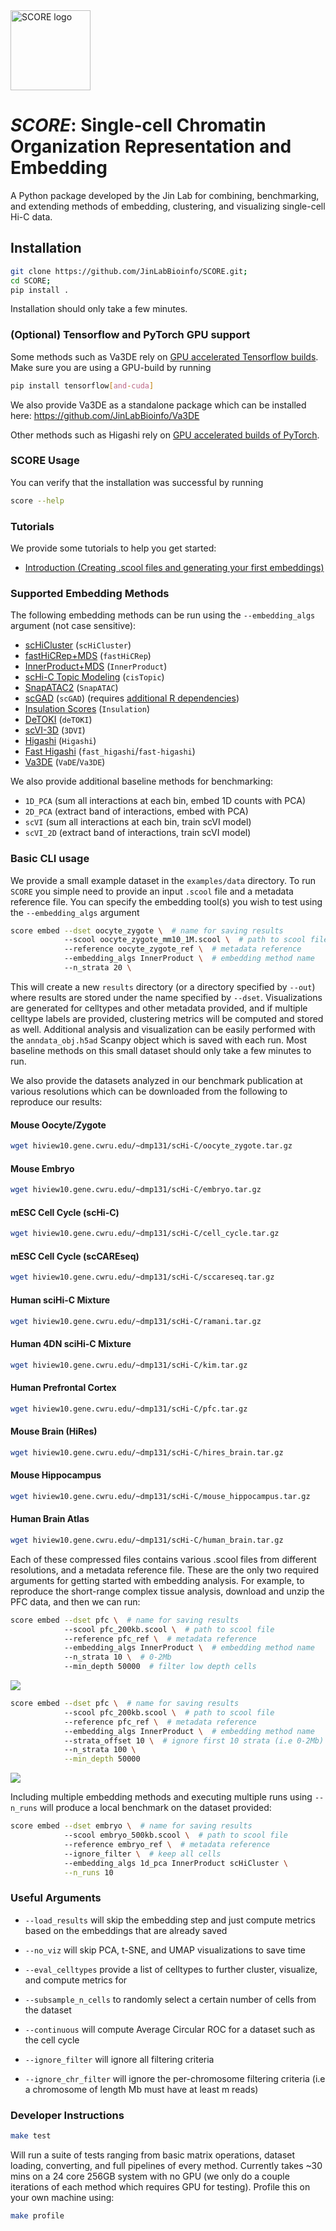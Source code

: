 <img src="docs/source/_static/icon.png" alt="SCORE logo" width="128"/>

# ***SCORE***: Single-cell Chromatin Organization Representation and Embedding



A Python package developed by the Jin Lab for combining, benchmarking, and extending methods of embedding, clustering, and visualizing single-cell Hi-C data.

## Installation

```bash
git clone https://github.com/JinLabBioinfo/SCORE.git;
cd SCORE;
pip install .
```

Installation should only take a few minutes.

### (Optional) Tensorflow and PyTorch GPU support

Some methods such as Va3DE rely on [GPU accelerated Tensorflow builds](https://www.tensorflow.org/install/pip). Make sure you are using a GPU-build by running

```bash
pip install tensorflow[and-cuda]
```

We also provide Va3DE as a standalone package which can be installed here: https://github.com/JinLabBioinfo/Va3DE

Other methods such as Higashi rely on [GPU accelerated builds of PyTorch](https://pytorch.org/get-started/locally/).

### SCORE Usage

You can verify that the installation was successful by running

```bash
score --help
```

### Tutorials

We provide some tutorials to help you get started:

* [Introduction (Creating .scool files and generating your first embeddings)](https://github.com/JinLabBioinfo/SCORE/blob/41a0ed371ba8ef00bff3a13c9d871bae116a1d1b/tutorials/intro.ipynb)

### Supported Embedding Methods

The following embedding methods can be run using the `--embedding_algs` argument (not case sensitive):

* [scHiCluster](https://doi.org/10.1073/pnas.1901423116) (`scHiCluster`)
* [fastHiCRep+MDS](https://doi.org/10.1093/bioinformatics/bty285) (`fastHiCRep`)
* [InnerProduct+MDS](https://doi.org/10.1371/journal.pcbi.1008978) (`InnerProduct`)
* [scHi-C Topic Modeling](https://doi.org/10.1371/journal.pcbi.1008173) (`cisTopic`)
* [SnapATAC2](https://doi.org/10.1038/s41592-023-02139-9) (`SnapATAC`)
* [scGAD](https://doi.org/10.1093/bioinformatics/btac372) (`scGAD`) (requires [additional R dependencies](https://sshen82.github.io/BandNorm/articles/BandNorm-tutorial.html))
* [Insulation Scores](https://doi.org/10.1038/nature14450) (`Insulation`)
* [DeTOKI](https://doi.org/10.1186/s13059-021-02435-7) (`deTOKI`)
* [scVI-3D](https://doi.org/10.1186/s13059-022-02774-z) (`3DVI`)
* [Higashi](https://doi.org/10.1038/s41587-021-01034-y) (`Higashi`)
* [Fast Higashi](https://doi.org/10.1016/j.cels.2022.09.004) (`fast_higashi`/`fast-higashi`)
* [Va3DE](https://github.com/JinLabBioinfo/Va3DE) (`VaDE`/`Va3DE`)

We also provide additional baseline methods for benchmarking:

* `1D_PCA` (sum all interactions at each bin, embed 1D counts with PCA)
* `2D_PCA` (extract band of interactions, embed with PCA)
* `scVI` (sum all interactions at each bin, train scVI model)
* `scVI_2D` (extract band of interactions, train scVI model)

### Basic CLI usage

We provide a small example dataset in the `examples/data` directory. To run `SCORE` you simple need to provide an input `.scool` file and a metadata reference file. You can specify the embedding tool(s) you wish to test using the `--embedding_algs` argument

```bash
score embed --dset oocyte_zygote \  # name for saving results
            --scool oocyte_zygote_mm10_1M.scool \  # path to scool file
            --reference oocyte_zygote_ref \  # metadata reference
            --embedding_algs InnerProduct \  # embedding method name
            --n_strata 20 \
```

This will create a new `results` directory (or a directory specified by `--out`) where results are stored under the name specified by `--dset`. Visualizations are generated for celltypes and other metadata provided, and if multiple celltype labels are provided, clustering metrics will be computed and stored as well. Additional analysis and visualization can be easily performed with the `anndata_obj.h5ad` Scanpy object which is saved with each run. Most baseline methods on this small dataset should only take a few minutes to run.

We also provide the datasets analyzed in our benchmark publication at various resolutions which can be downloaded from the following to reproduce our results:

#### Mouse Oocyte/Zygote
```bash
wget hiview10.gene.cwru.edu/~dmp131/scHi-C/oocyte_zygote.tar.gz
```

#### Mouse Embryo
```bash
wget hiview10.gene.cwru.edu/~dmp131/scHi-C/embryo.tar.gz
```

#### mESC Cell Cycle (scHi-C)
```bash
wget hiview10.gene.cwru.edu/~dmp131/scHi-C/cell_cycle.tar.gz
```

#### mESC Cell Cycle (scCAREseq)
```bash
wget hiview10.gene.cwru.edu/~dmp131/scHi-C/sccareseq.tar.gz
```

#### Human sciHi-C Mixture
```bash
wget hiview10.gene.cwru.edu/~dmp131/scHi-C/ramani.tar.gz
```

#### Human 4DN sciHi-C Mixture
```bash
wget hiview10.gene.cwru.edu/~dmp131/scHi-C/kim.tar.gz
```

#### Human Prefrontal Cortex 
```bash
wget hiview10.gene.cwru.edu/~dmp131/scHi-C/pfc.tar.gz
```

#### Mouse Brain (HiRes)
```bash
wget hiview10.gene.cwru.edu/~dmp131/scHi-C/hires_brain.tar.gz
```

#### Mouse Hippocampus
```bash
wget hiview10.gene.cwru.edu/~dmp131/scHi-C/mouse_hippocampus.tar.gz
```

#### Human Brain Atlas
```bash
wget hiview10.gene.cwru.edu/~dmp131/scHi-C/human_brain.tar.gz
```

Each of these compressed files contains various .scool files from different resolutions, and a metadata reference file. 
These are the only two required arguments for getting started with embedding analysis.
For example, to reproduce the short-range complex tissue analysis, download and unzip the PFC data, and then we can run:

```bash
score embed --dset pfc \  # name for saving results
            --scool pfc_200kb.scool \  # path to scool file
            --reference pfc_ref \  # metadata reference
            --embedding_algs InnerProduct \  # embedding method name
            --n_strata 10 \  # 0-2Mb
            --min_depth 50000  # filter low depth cells
```

![](assets/images/embedding_shortrange.jpg)

```bash
score embed --dset pfc \  # name for saving results
            --scool pfc_200kb.scool \  # path to scool file
            --reference pfc_ref \  # metadata reference
            --embedding_algs InnerProduct \  # embedding method name
            --strata_offset 10 \  # ignore first 10 strata (i.e 0-2Mb)
            --n_strata 100 \
            --min_depth 50000
```

![](assets/images/embedding_longrange.jpg)


Including multiple embedding methods and executing multiple runs using `--n_runs` will produce a local benchmark on the dataset provided:

```bash
score embed --dset embryo \  # name for saving results
            --scool embryo_500kb.scool \  # path to scool file
            --reference embryo_ref \  # metadata reference
            --ignore_filter \  # keep all cells
            --embedding_algs 1d_pca InnerProduct scHiCluster \
            --n_runs 10
```


### Useful Arguments

* `--load_results` will skip the embedding step and just compute metrics based on the embeddings that are already saved

* `--no_viz` will skip PCA, t-SNE, and UMAP visualizations to save time

* `--eval_celltypes` provide a list of celltypes to further cluster, visualize, and compute metrics for

* `--subsample_n_cells` to randomly select a certain number of cells from the dataset

* `--continuous` will compute Average Circular ROC for a dataset such as the cell cycle

* `--ignore_filter` will ignore all filtering criteria

* `--ignore_chr_filter` will ignore the per-chromosome filtering criteria (i.e a chromosome of length <m>Mb must have at least m reads)


### Developer Instructions

```bash
make test
```

Will run a suite of tests ranging from basic matrix operations, dataset loading, converting, and full pipelines of every method.
Currently takes ~30 mins on a 24 core 256GB system with no GPU (we only do a couple iterations of each method which requires GPU for testing).
Profile this on your own machine using:

```bash
make profile
```